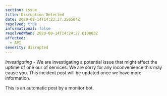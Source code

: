 ```yaml
---
section: issue
title: Disruption Detected
date: 2020-08-14T14:23:27.256504Z
resolved: true
informational: false
resolvedWhen: 2020-08-14T14:24:27.610003Z
affected:
  - API
severity: disrupted
---
```

*Investigating* - We are investigating a potential issue that might affect the uptime of one our of services. We are sorry for any inconvenience this may cause you. This incident post will be updated once we have more information.

This is an automatic post by a monitor bot.
        